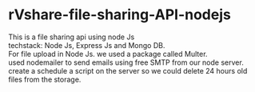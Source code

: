 # rVshare-file-sharing-API-nodejs

This is  a file sharing api using node Js  
techstack: Node Js, Express Js and Mongo DB. <br>
For file upload  in Node Js. we used a package called Multer.<br>
used nodemailer to send emails using free SMTP from our node server.<br>
create a schedule a script on the server so we could delete 24 hours old files from the storage.
